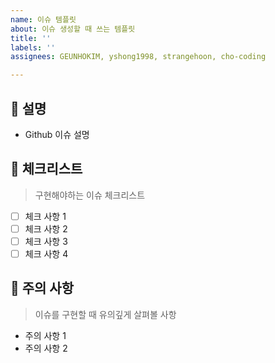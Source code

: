 ```yaml
---
name: 이슈 템플릿
about: 이슈 생성할 때 쓰는 템플릿
title: ''
labels: ''
assignees: GEUNHOKIM, yshong1998, strangehoon, cho-coding

---
```


## 💁 설명
- Github 이슈 설명

## 📑 체크리스트
> 구현해야하는 이슈 체크리스트

- [ ] 체크 사항 1
- [ ] 체크 사항 2
- [ ] 체크 사항 3
- [ ] 체크 사항 4

## 🚧 주의 사항
> 이슈를 구현할 때 유의깊게 살펴볼 사항

- 주의 사항 1
- 주의 사항 2
